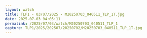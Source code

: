 ```yaml
---
layout: watch
title: TLP1 - 03/07/2025 - M20250703_040511_TLP_1T.jpg
date: 2025-07-03 04:05:11
permalink: /2025/07/03/watch/M20250703_040511_TLP_1
capture: TLP1/2025/202507/20250702/M20250703_040511_TLP_1T.jpg
---
```

